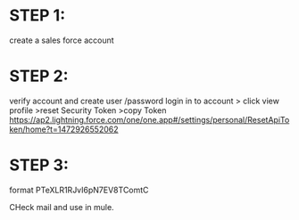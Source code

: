 
STEP 1:
=======
create a sales force account

STEP 2:
=======
verify account and create user /password
login in to account > click view profile >reset Security Token >copy Token
https://ap2.lightning.force.com/one/one.app#/settings/personal/ResetApiToken/home?t=1472926552062

STEP 3:
========
format
PTeXLR1RJvI6pN7EV8TComtC

CHeck mail and use in mule.
